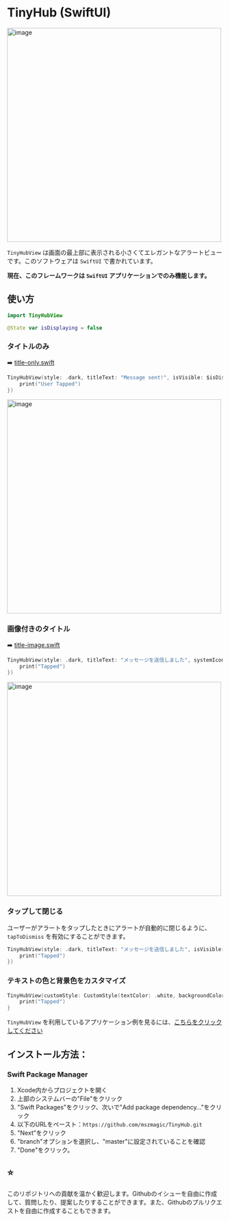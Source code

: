 # TinyHub (SwiftUI)

<img width="500" alt="image" src="https://github.com/mszmagic/TinyHub/blob/master/Example/example_images/social-image.png?raw=true">

`TinyHubView` は画面の最上部に表示される小さくてエレガントなアラートビューです。このソフトウェアは `SwiftUI` で書かれています。

**現在、このフレームワークは `SwiftUI` アプリケーションでのみ機能します。**

## 使い方

```swift
import TinyHubView
```

```swift
@State var isDisplaying = false
```

### タイトルのみ

➡️ [title-only.swift](/Example/title-only.swift)

```swift
TinyHubView(style: .dark, titleText: "Message sent!", isVisible: $isDisplaying, onTap: {
    print("User Tapped")
})
```

<img width="500" alt="image" src="https://github.com/mszmagic/TinyHub/blob/master/Example/example_images/title-only.gif?raw=true">

### 画像付きのタイトル

➡️ [title-image.swift](/Example/title-image.swift)

```swift
TinyHubView(style: .dark, titleText: "メッセージを送信しました", systemIconName: "paperplane.fill", isVisible: $isDisplaying, onTap: {
    print("Tapped")
})
```

<img width="500" alt="image" src="https://github.com/mszmagic/TinyHub/blob/master/Example/example_images/image-title-only.gif?raw=true">

### タップして閉じる

ユーザーがアラートをタップしたときにアラートが自動的に閉じるように、 `tapToDismiss` を有効にすることができます。

```swift
TinyHubView(style: .dark, titleText: "メッセージを送信しました", isVisible: $isDisplaying, tapToDismiss: true, onTap: {
    print("Tapped")
})
```

### テキストの色と背景色をカスタマイズ

```swift
TinyHubView(customStyle: CustomStyle(textColor: .white, backgroundColor: .blue), isVisible: $isDisplaying, titleText: "メッセージを送信しました", systemIconName: "paperplane.fill", tapToDismiss: true) {
    print("Tapped")
}
```

`TinyHubView` を利用しているアプリケーション例を見るには、[こちらをクリックしてください](/Example)

## インストール方法：

### Swift Package Manager

1. Xcode内からプロジェクトを開く
2. 上部のシステムバーの"File"をクリック
3. "Swift Packages"をクリック、次いで"Add package dependency…"をクリック
4. 以下のURLをペースト：`https://github.com/mszmagic/TinyHub.git`
5. "Next"をクリック
6. "branch"オプションを選択し、"master"に設定されていることを確認
7. "Done"をクリック。

## ⭐️

このリポジトリへの貢献を温かく歓迎します。Githubのイシューを自由に作成して、質問したり、提案したりすることができます。また、Githubのプルリクエストを自由に作成することもできます。
